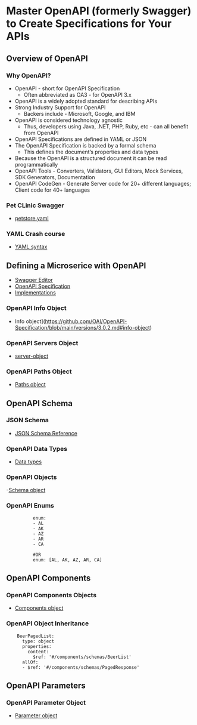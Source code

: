 # Master OpenAPI (formerly Swagger) to Create Specifications for Your APIs

## Overview of OpenAPI

### Why OpenAPI?
- OpenAPI - short for OpenAPI Specification
  - Often abbreviated as OA3 - for OpenAPI 3.x
- OpenAPI is a widely adopted standard for describing APIs
- Strong Industry Support for OpenAPI
  - Backers include - Microsoft, Google, and IBM
- OpenAPI is considered technology agnostic
  - Thus, developers using Java, .NET, PHP, Ruby, etc - can all benefit from OpenAPI
- OpenAPI Specifications are defined in YAML or JSON
- The OpenAPI Specification is backed by a formal schema
  - This defines the document’s properties and data types
- Because the OpenAPI is a structured document it can be read programmatically
- OpenAPI Tools - Converters, Validators, GUI Editors, Mock Services, SDK Generators,
Documentation
- OpenAPI CodeGen - Generate Server code for 20+ different languages; Client code for 40+
languages

### Pet CLinic Swagger
- [petstore.yaml](https://github.com/OAI/OpenAPI-Specification/blob/main/examples/v3.0/petstore.yaml)

### YAML Crash course
- [YAML syntax](https://learnxinyminutes.com/docs/yaml/)

## Defining a Microserice with OpenAPI
- [Swagger Editor](https://swagger.io/tools/swaggerhub/)
- [OpenAPI Specification](https://github.com/OAI/OpenAPI-Specification)
- [Implementations](https://tools.openapis.org/)

### OpenAPI Info Object
- Info object](https://github.com/OAI/OpenAPI-Specification/blob/main/versions/3.0.2.md#info-object)

### OpenAPI Servers Object
- [server-object](https://github.com/OAI/OpenAPI-Specification/blob/main/versions/3.0.2.md#server-object)

### OpenAPI Paths Object
- [Paths object](https://github.com/OAI/OpenAPI-Specification/blob/main/versions/3.0.2.md#pathsObject)

## OpenAPI Schema

### JSON Schema
- [JSON Schema Reference](https://json-schema.org/understanding-json-schema)
### OpenAPI Data Types
- [Data types](https://github.com/OAI/OpenAPI-Specification/blob/main/versions/3.0.2.md#data-types)

### OpenAPI Objects
-[Schema object](https://github.com/OAI/OpenAPI-Specification/blob/main/versions/3.0.2.md#schema-object)
### OpenAPI Enums
```
          enum:
          - AL
          - AK
          - AZ
          - AR
          - CA
          
          #OR
          enum: [AL, AK, AZ, AR, CA]
```
## OpenAPI Components
### OpenAPI Components Objects
- [Components object](https://github.com/OAI/OpenAPI-Specification/blob/main/versions/3.0.2.md#components-object)
### OpenAPI Object Inheritance
```
    BeerPagedList:
      type: object
      properties:
        content:
          $ref: '#/components/schemas/BeerList'
      allOf:
      - $ref: '#/components/schemas/PagedResponse'
```

## OpenAPI Parameters
### OpenAPI Parameter Object
- [Parameter object](https://github.com/OAI/OpenAPI-Specification/blob/main/versions/3.0.2.md#parameter-object) 